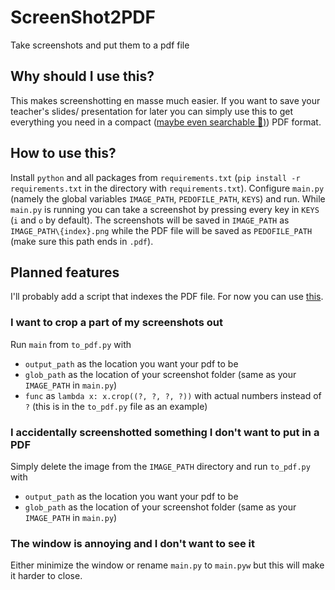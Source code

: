 # ScreenShot2PDF
Take screenshots and put them to a pdf file
## Why should I use this?
This makes screenshotting en masse much easier. If you want to save your teacher's slides/ presentation for later you can simply use this 
to get everything you need in a compact ([maybe even searchable 👀)](https://ocr.space)) PDF format.  
## How to use this?
Install `python` and all packages from `requirements.txt` (`pip install -r requirements.txt` in the directory with `requirements.txt`).
Configure `main.py` (namely the global variables `IMAGE_PATH`, `PEDOFILE_PATH`, `KEYS`) and run.
While `main.py` is running you can take a screenshot by pressing every key in `KEYS` (`i` and `o` by default).
The screenshots will be saved in `IMAGE_PATH` as `IMAGE_PATH\{index}.png` while the PDF file will be saved as `PEDOFILE_PATH` (make sure this path ends in `.pdf`).
## Planned features
I'll probably add a script that indexes the PDF file. For now you can use [this](https://ocr.space).  
### I want to crop a part of my screenshots out
Run `main` from `to_pdf.py` with
* `output_path` as the location you want your pdf to be
* `glob_path` as the location of your screenshot folder (same as your `IMAGE_PATH` in `main.py`)
* `func` as `lambda x: x.crop((?, ?, ?, ?))` with actual numbers instead of `?` (this is in the `to_pdf.py` file as an example)
### I accidentally screenshotted something I don't want to put in a PDF
Simply delete the image from the `IMAGE_PATH` directory and run `to_pdf.py` with
* `output_path` as the location you want your pdf to be
* `glob_path` as the location of your screenshot folder (same as your `IMAGE_PATH` in `main.py`)
### The window is annoying and I don't want to see it
Either minimize the window or rename `main.py` to `main.pyw` but this will make it harder to close.

